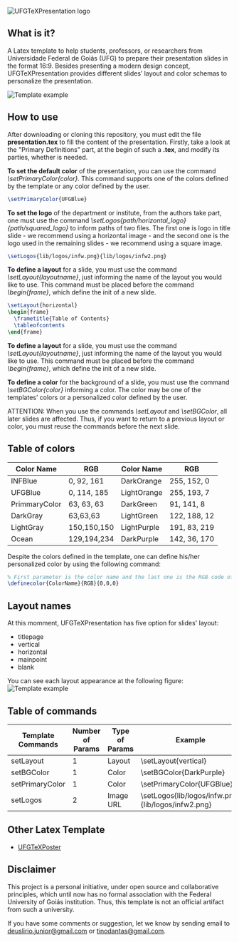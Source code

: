 ![UFGTeXPresentation logo](https://raw.githubusercontent.com/deuslirio/UFGTeX-Presentation/master/readme/ufgtexpresentation.png)

## What is it?
A Latex template to help students, professors, or researchers from Universidade Federal de Goiás (UFG) to prepare their presentation slides in the format 16:9. Besides presenting a modern design concept, UFGTeXPresentation provides different slides’ layout and color schemas to personalize the presentation.

![Template example](https://raw.githubusercontent.com/deuslirio/UFGTeX-Presentation/master/readme/title_layout_print.png)

## How to use
After downloading or cloning this repository, you must edit the file **presentation.tex** to fill the content of the presentation. Firstly, take a look at the "Primary Definitions" part, at the begin of such a **.tex**, and modify its parties, whether is needed. 

**To set the default color** of the presentation, you can use the command *\setPrimaryColor{color}*. This command supports one of the colors defined by the template or any color defined by the user.  

```tex
\setPrimaryColor{UFGBlue} 
```

**To set the logo** of the department or institute, from the authors take part,  one must use the command *\setLogos{path/horizontal_logo}{path/squared_logo}* to inform paths of two files. The first one is logo in title slide - we recommend using a horizontal image - and the second one is the logo used in the remaining slides - we recommend using a square image.
```tex
\setLogos{lib/logos/infw.png}{lib/logos/infw2.png} 
```

**To define a layout** for a slide, you must use the command *\setLayout{layoutname}*, just informing the name of the layout you would like to use. This command must be placed before the command *\begin{frame}*, which define the init of a new slide.  

```tex
\setLayout{horizontal} 
\begin{frame}
  \frametitle{Table of Contents}
  \tableofcontents
\end{frame}
```

**To define a layout** for a slide, you must use the command *\setLayout{layoutname}*, just informing the name of the layout you would like to use.  This command must be placed before the command *\begin{frame}*, which define the init of a new slide.  

**To define a color** for the background of a slide, you must use the command *\setBGColor{color}* informing a color. The color may be one of the templates’ colors or a personalized color defined by the user. 

ATTENTION: When you use the commands *\setLayout* and *\setBGColor*, all later slides are affected. Thus, if you want to return to a previous layout or color, you must reuse the commands before the next slide.


## Table of colors

| Color Name    | RGB         | Color Name  | RGB          |
|---------------|-------------|-------------|--------------|
| INFBlue       | 0, 92, 161  | DarkOrange  | 255, 152, 0  |
| UFGBlue       | 0, 114, 185 | LightOrange | 255, 193, 7  |
| PrimmaryColor | 63, 63, 63  | DarkGreen   | 91, 141, 8   |
| DarkGray      | 63,63,63    | LightGreen  | 122, 188, 12 |
| LightGray     | 150,150,150 | LightPurple | 191, 83, 219 |
| Ocean         | 129,194,234 | DarkPurple  | 142, 36, 170 |

Despite the colors defined in the template, one can define his/her personalized color by using the following command:
```tex
% First parameter is the color name and the last one is the RGB code of the color
\definecolor{ColorName}{RGB}{0,0,0} 
```

## Layout names
At this momment, UFGTeXPresentation has five option for slides' layout:
  - titlepage
  - vertical
  - horizontal
  - mainpoint
  - blank

You can see each layout appearance at the following figure:  
 ![Template example](https://raw.githubusercontent.com/deuslirio/UFGTeX-Presentation/master/readme/layouts.png) 

## Table of commands

| Template Commands  | Number of Params | Type of Params | Example                                            |
|--------------------|------------------|----------------|----------------------------------------------------|
| setLayout          | 1                | Layout         | \setLayout{vertical}                               |
| setBGColor         | 1                | Color          | \setBGColor{DarkPurple}                            |
| setPrimaryColor    | 1                | Color          | \setPrimaryColor{UFGBlue}                          |
| setLogos           | 2                | Image URL      | \setLogos{lib/logos/infw.png}{lib/logos/infw2.png} |

## Other Latex Template

- [UFGTeXPoster](https://github.com/altinodantas/ufgtexposter)

## Disclaimer

This project is a personal initiative, under open source and collaborative principles, which until now has no formal association with the Federal University of Goiás institution. Thus, this template is not an official artifact from such a university.

If you have some comments or suggestion, let we know by sending email to deuslirio.junior@gmail.com or tinodantas@gmail.com.
